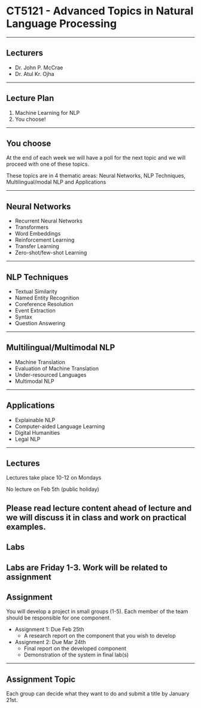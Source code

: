 # CT5121 - Advanced Topics in Natural Language Processing
---
## Lecturers

* Dr. John P. McCrae
* Dr. Atul Kr. Ojha
---
## Lecture Plan

1. Machine Learning for NLP
2. You choose!
---
## You choose

At the end of each week we will have a poll for the next topic and we will 
proceed with one of these topics.

These topics are in 4 thematic areas: Neural Networks, NLP Techniques,
Multilingual/modal NLP and Applications

---

## Neural Networks

* Recurrent Neural Networks
* Transformers
* Word Embeddings
* Reinforcement Learning
* Transfer Learning
* Zero-shot/few-shot Learning
---
## NLP Techniques

* Textual Similarity
* Named Entity Recognition
* Coreference Resolution
* Event Extraction
* Syntax 
* Question Answering
---
## Multilingual/Multimodal NLP

* Machine Translation
* Evaluation of Machine Translation
* Under-resourced Languages
* Multimodal NLP
---
## Applications

* Explainable NLP
* Computer-aided Language Learning
* Digital Humanities
* Legal NLP
---
## Lectures

Lectures take place 10-12 on Mondays

No lecture on Feb 5th (public holiday)

Please read lecture content ahead of lecture and we will discuss it in 
class and work on practical examples.
---
## Labs

Labs are Friday 1-3. Work will be related to assignment
---
## Assignment

You will develop a project in small groups (1-5). Each member of the team should
be responsible for one component.

* Assignment 1: Due Feb 25th
    * A research report on the component that you wish to develop
* Assignment 2: Due Mar 24th
    * Final report on the developed component
    * Demonstration of the system in final lab(s)
---
## Assignment Topic

Each group can decide what they want to do and submit a title by January 21st.
